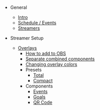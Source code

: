 - General

    - [Intro](/)
    - [Schedule / Events](/schedule)
    - [Streamers](/streamers)

- Streamer Setup

    - [Overlays](overlays/)
        - [How to add to OBS](overlays/add-to-scene/)
        - [Separate combined components](overlays/separate-merged-components/)
        - [Changing overlay colors](overlays/colors/)
        - Presets
            - [Total](overlays/presets/total/)
            - [Compact](overlays/presets/compact/)
        - Components
            - [Events](overlays/presets/events/)
            - [Goals](overlays/presets/goals/)
            - [QR Code](overlays/presets/qr-code/)
